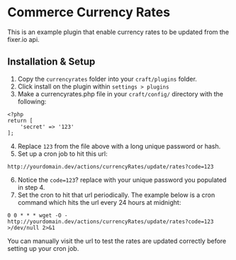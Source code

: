 # Commerce Currency Rates

This is an example plugin that enable currency rates to be updated from the fixer.io api.

## Installation & Setup

1. Copy the `currencyrates` folder into your `craft/plugins` folder.
2. Click install on the plugin within `settings > plugins`
3. Make a currencyrates.php file in your `craft/config/` directory with the following:

```
<?php
return [
    'secret' => '123'
];
```
4. Replace `123` from the file above with a long unique password or hash.
5. Set up a cron job to hit this url:

```
http://yourdomain.dev/actions/currencyRates/update/rates?code=123
```
6. Notice the `code=123`? replace with your unique password you populated in step 4.
7. Set the cron to hit that url periodically. The example below is a cron command which hits the url every 24 hours at midnight:

```
0 0 * * * wget -O - http://yourdomain.dev/actions/currencyRates/update/rates?code=123 >/dev/null 2>&1
```

You can manually visit the url to test the rates are updated correctly before setting up your cron job.

